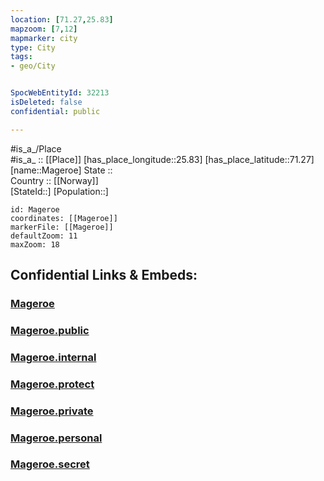 ```yaml
---
location: [71.27,25.83] 
mapzoom: [7,12] 
mapmarker: city 
type: City
tags:
- geo/City


SpocWebEntityId: 32213
isDeleted: false
confidential: public

---
```

#is_a_/Place  
#is_a_ :: [[Place]] 
[has_place_longitude::25.83] 
[has_place_latitude::71.27] 
[name::Mageroe] 
State ::  
Country :: [[Norway]]  
[StateId::] 
[Population::] 



```leaflet
id: Mageroe
coordinates: [[Mageroe]] 
markerFile: [[Mageroe]] 
defaultZoom: 11 
maxZoom: 18
```


## Confidential Links & Embeds: 

### [Mageroe](/_Standards/Earth/Continent/Europe/Europe~North/Norway/City/Mageroe.md) 

### [Mageroe.public](/_public/Earth/Continent/Europe/Europe~North/Norway/City/Mageroe.public.md) 

### [Mageroe.internal](/_internal/Earth/Continent/Europe/Europe~North/Norway/City/Mageroe.internal.md) 

### [Mageroe.protect](/_protect/Earth/Continent/Europe/Europe~North/Norway/City/Mageroe.protect.md) 

### [Mageroe.private](/_private/Earth/Continent/Europe/Europe~North/Norway/City/Mageroe.private.md) 

### [Mageroe.personal](/_personal/Earth/Continent/Europe/Europe~North/Norway/City/Mageroe.personal.md) 

### [Mageroe.secret](/_secret/Earth/Continent/Europe/Europe~North/Norway/City/Mageroe.secret.md)

